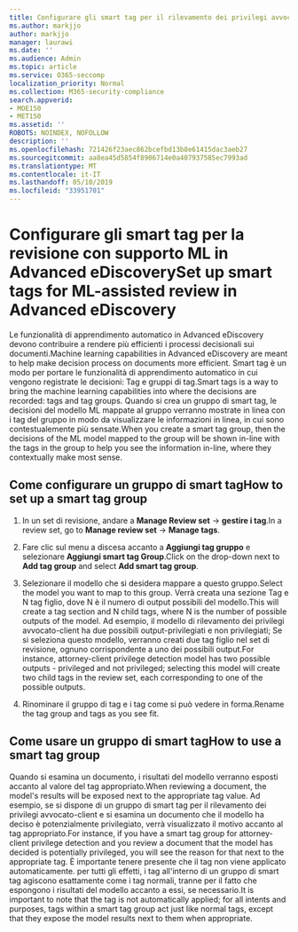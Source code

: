 ```yaml
---
title: Configurare gli smart tag per il rilevamento dei privilegi avvocato-client in Advanced eDiscovery
ms.author: markjjo
author: markjjo
manager: laurawi
ms.date: ''
ms.audience: Admin
ms.topic: article
ms.service: O365-seccomp
localization_priority: Normal
ms.collection: M365-security-compliance
search.appverid:
- MOE150
- MET150
ms.assetid: ''
ROBOTS: NOINDEX, NOFOLLOW
description: ''
ms.openlocfilehash: 721426f23aec862bcefbd13b8e61415dac3aeb27
ms.sourcegitcommit: aa8ea45d5854f8906714e0a407937585ec7993ad
ms.translationtype: MT
ms.contentlocale: it-IT
ms.lasthandoff: 05/10/2019
ms.locfileid: "33951701"
---
```

# <a name="set-up-smart-tags-for-ml-assisted-review-in-advanced-ediscovery"></a><span data-ttu-id="85e87-102">Configurare gli smart tag per la revisione con supporto ML in Advanced eDiscovery</span><span class="sxs-lookup"><span data-stu-id="85e87-102">Set up smart tags for ML-assisted review in Advanced eDiscovery</span></span>

<span data-ttu-id="85e87-103">Le funzionalità di apprendimento automatico in Advanced eDiscovery devono contribuire a rendere più efficienti i processi decisionali sui documenti.</span><span class="sxs-lookup"><span data-stu-id="85e87-103">Machine learning capabilities in Advanced eDiscovery are meant to help make decision process on documents more efficient.</span></span> <span data-ttu-id="85e87-104">Smart tag è un modo per portare le funzionalità di apprendimento automatico in cui vengono registrate le decisioni: Tag e gruppi di tag.</span><span class="sxs-lookup"><span data-stu-id="85e87-104">Smart tags is a way to bring the machine learning capabilities into where the decisions are recorded: tags and tag groups.</span></span> <span data-ttu-id="85e87-105">Quando si crea un gruppo di smart tag, le decisioni del modello ML mappate al gruppo verranno mostrate in linea con i tag del gruppo in modo da visualizzare le informazioni in linea, in cui sono contestualemente più sensate.</span><span class="sxs-lookup"><span data-stu-id="85e87-105">When you create a smart tag group, then the decisions of the ML model mapped to the group will be shown in-line with the tags in the group to help you see the information in-line, where they contextually make most sense.</span></span>

## <a name="how-to-set-up-a-smart-tag-group"></a><span data-ttu-id="85e87-106">Come configurare un gruppo di smart tag</span><span class="sxs-lookup"><span data-stu-id="85e87-106">How to set up a smart tag group</span></span>

1. <span data-ttu-id="85e87-107">In un set di revisione, andare a **Manage Review set** -> **gestire i tag**.</span><span class="sxs-lookup"><span data-stu-id="85e87-107">In a review set, go to **Manage review set** -> **Manage tags**.</span></span>

2. <span data-ttu-id="85e87-108">Fare clic sul menu a discesa accanto a **Aggiungi tag gruppo** e selezionare **Aggiungi smart tag Group**.</span><span class="sxs-lookup"><span data-stu-id="85e87-108">Click on the drop-down next to **Add tag group** and select **Add smart tag group**.</span></span>

3. <span data-ttu-id="85e87-109">Selezionare il modello che si desidera mappare a questo gruppo.</span><span class="sxs-lookup"><span data-stu-id="85e87-109">Select the model you want to map to this group.</span></span> <span data-ttu-id="85e87-110">Verrà creata una sezione Tag e N tag figlio, dove N è il numero di output possibili del modello.</span><span class="sxs-lookup"><span data-stu-id="85e87-110">This will create a tag section and N child tags, where N is the number of possible outputs of the model.</span></span> <span data-ttu-id="85e87-111">Ad esempio, il modello di rilevamento dei privilegi avvocato-client ha due possibili output-privilegiati e non privilegiati; Se si seleziona questo modello, verranno creati due tag figlio nel set di revisione, ognuno corrispondente a uno dei possibili output.</span><span class="sxs-lookup"><span data-stu-id="85e87-111">For instance, attorney-client privilege detection model has two possible outputs - privileged and not privileged; selecting this model will create two child tags in the review set, each corresponding to one of the possible outputs.</span></span>

4. <span data-ttu-id="85e87-112">Rinominare il gruppo di tag e i tag come si può vedere in forma.</span><span class="sxs-lookup"><span data-stu-id="85e87-112">Rename the tag group and tags as you see fit.</span></span>

## <a name="how-to-use-a-smart-tag-group"></a><span data-ttu-id="85e87-113">Come usare un gruppo di smart tag</span><span class="sxs-lookup"><span data-stu-id="85e87-113">How to use a smart tag group</span></span>

<span data-ttu-id="85e87-114">Quando si esamina un documento, i risultati del modello verranno esposti accanto al valore del tag appropriato.</span><span class="sxs-lookup"><span data-stu-id="85e87-114">When reviewing a document, the model's results will be exposed next to the appropriate tag value.</span></span> <span data-ttu-id="85e87-115">Ad esempio, se si dispone di un gruppo di smart tag per il rilevamento dei privilegi avvocato-client e si esamina un documento che il modello ha deciso è potenzialmente privilegiato, verrà visualizzato il motivo accanto al tag appropriato.</span><span class="sxs-lookup"><span data-stu-id="85e87-115">For instance, if you have a smart tag group for attorney-client privilege detection and you review a document that the model has decided is potentially privileged, you will see the reason for that next to the appropriate tag.</span></span> <span data-ttu-id="85e87-116">È importante tenere presente che il tag non viene applicato automaticamente. per tutti gli effetti, i tag all'interno di un gruppo di smart tag agiscono esattamente come i tag normali, tranne per il fatto che espongono i risultati del modello accanto a essi, se necessario.</span><span class="sxs-lookup"><span data-stu-id="85e87-116">It is important to note that the tag is not automatically applied; for all intents and purposes, tags within a smart tag group act just like normal tags, except that they expose the model results next to them when appropriate.</span></span>